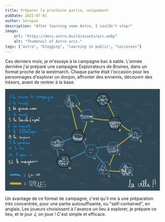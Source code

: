 ```yaml
---
title: Préparer la prochaine partie, uniquement
pubDate: 2022-07-01
author: Serupan
description: "After learning some Astro, I couldn't stop!"
image:
    url: "https://docs.astro.build/assets/arc.webp"
    alt: "Thumbnail of Astro arcs."
tags: ["astro", "blogging", "learning in public", "successes"]
---
```


Ces derniers mois, je m'essaye à la campagne bac à sable. L'année dernière j'ai préparé une campagne Exploirateurs de Bruines, dans un format proche de la westmarch. Chaque partie était l'occasion pour les personnages d'explorer un donjon, affronter des ennemis, découvrir des trésors, avant de rentrer à la base.

![A starry night sky.](../../images/map9.jpg)

Un avantage de ce format de campagne, c'est qu'il me   à une préparation très concentrée, pour une partie autosuffisante, ou "self-contained", en anglais. Les joueurs choisissent à l'avance un lieu à explorer, je prépare ce lieu, et le jour J, on joue ! C'est simple et efficace. 